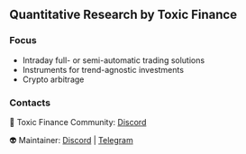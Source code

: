 ## Quantitative Research by Toxic Finance

### Focus

- Intraday full- or semi-automatic trading solutions
- Instruments for trend-agnostic investments
- Crypto arbitrage

### Contacts

👥 Toxic Finance Community: [Discord](https://discord.gg/j4kJVcN7z6)

👽 Maintainer: [Discord](https://discordapp.com/users/roaffix) | [Telegram](https://t.me/mynameistony)
